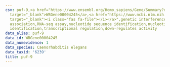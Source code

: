 ```yaml
---
csv: puf-9,<a href="https://www.ensembl.org/Homo_sapiens/Gene/Summary?db=core;g=WBGene00004245"
  target="_blank">WBGene00004245</a>,<a href="https://www.ncbi.nlm.nih.gov/pubmed/27496166"
  target="_blank"><i class="fas fa-file"></i></a>",genetic interference,functional
  association,RNA-seq assay,nucleotide sequence identification,nucleotide sequence
  identification,transcriptional regulation,down-regulates activity
data_alias: puf-9
data_id: WBGene00004245
data_numevidence: 1
data_species: Caenorhabditis elegans
data_taxid: '6239'
title: puf-9
---
```

